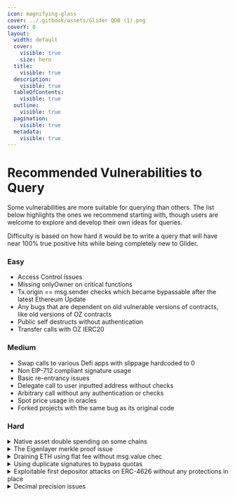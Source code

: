 ```yaml
---
icon: magnifying-glass
cover: ../.gitbook/assets/Glider QDB (1).png
coverY: 0
layout:
  width: default
  cover:
    visible: true
    size: hero
  title:
    visible: true
  description:
    visible: true
  tableOfContents:
    visible: true
  outline:
    visible: true
  pagination:
    visible: true
  metadata:
    visible: true
---
```


# Recommended Vulnerabilities to Query

Some vulnerabilities are more suitable for querying than others. The list below highlights the ones we recommend starting with, though users are welcome to explore and develop their own ideas for queries.

Difficulty is based on how hard it would be to write a query that will have near 100% true positive hits while being completely new to Glider.

### Easy

* Access Control issues
* Missing onlyOwner on critical functions
* Tx.origin == msg.sender checks which became bypassable after the latest Ethereum Update
* Any bugs that are dependent on old vulnerable versions of contracts, like old versions of OZ contracts
* Public self destructs without authentication
* Transfer calls with OZ IERC20

### Medium

* Swap calls to various Defi apps with slippage hardcoded to 0
* Non EIP-712 compliant signature usage
* Basic re-entrancy issues
* Delegate call to user inputted address without checks
* Arbitrary call without any authentication or checks
* Spot price usage in oracles
* Forked projects with the same bug as its original code

### Hard

<details>

<summary>Native asset double spending on some chains</summary>



1. On certain EVM-based chains, the native asset may have an ERC20-like interface and a designated contract address. For example, in the CELO chain, the native asset can be transferred either through msg.value or through the ERC20-like methods of the GoldToken[ contract](https://explorer.celo.org/mainnet/address/0x471EcE3750Da237f93B8E339c536989b8978a438/contracts#address-tabs), as documented here:[ https://docs.celo.org/developer/migrate/from-ethereum#the-celo-native-asset-and-the-celo-dollar.](https://docs.celo.org/developer/migrate/from-ethereum#the-celo-native-asset-and-the-celo-dollar.) This dual transfer method can create ambiguity and lead to double spending of native asset, if PancakeSwap protocol is deployed on such chains.

An attack exploiting this vulnerability could unfold as follows:

1. The attacker possesses an amount X of native assets, transferable either through msg.value or the ERC20-like contract at address Addr.
2. The attacker initiates Vault.sync() for Addr. There is no need to call sync() for the second time when the native asset is transferred through msg.value, or currency = address(0).
3. The attacker performs two settle operations: Vault.settle(0) with msg.value, and subsequent Vault.settle(Addr).
4. By executing two take operations, the attacker can retrieve back 2X amount of native asset: Vault.take(Addr) and Vault. take(0).

```
function sync(Currency currency) public returns (uint256 balance) {
    balance = currency.balanceOfSelf();
    currency.setVaultReserves(balance);
}

/// @inheritdoc IVault
function settle(Currency currency) external payable override isLocked returns (uint256 paid) {
    if (!currency.isNative()) {
        if (msg.value > 0) revert SettleNonNativeCurrencyWithValue();
        uint256 reservesBefore = currency.getVaultReserves();
        uint256 reservesNow = sync(currency);
        paid = reservesNow - reservesBefore;
    } else {
        paid = msg.value;
    }

    SettlementGuard.accountDelta(msg.sender, currency, paid.toInt128());
}
```

</details>

<details>

<summary>The Eigenlayer merkle proof issue</summary>

In order for the EigenPod to verify and consequently process a withdrawal from the beacon chain, it uses the BeaconChainsProofs' verifyWithdrawal function. This function takes various parameters to prove the existence of a supplied Withdrawal struct in the beacon chain state Merkle root.

To do so, it proves 5 different leaves: the block root against the beacon state root, the slot number against the block root, the execution root against the block root, the timestamp against the execution root and finally the withdrawal against the execution root.

The first proof is not fully checked and it is vulnerable to tampering. Because the other proofs all depend on this first proof, it also influences the others and allows for tampering there as well.

The block root is proven against the beacon state root by first traversing to the historical summaries root in the beacon state. This is done using a constant HISTORICAL\_SUMMARIES\_INDEX which is then concatenated with the historicalSummaryIndex that is supplied by the user to choose the right historical summary root from the Merkle tree. This is again concatenated with blockRootIndex, also supplied by the user to choose the right block from the historical summary tree.

To make sure that the user does not control the flow of traversal through the Merkle tree, it is important to make sure that the proof lengths are of correct lengths and that the bit size of indexes are not greater than the tree height. This is done correctly for each proof, except for the historySummaryIndex, which is missing a size check.

For example, blockRootIndex is check on lines 279-282:

```
require(
    withdrawalProof.blockRootIndex < 2 ** BLOCK_ROOTS_TREE_HEIGHT,
    "BeaconChainProofs.verifyWithdrawal: blockRootIndex is too large"
);
```

But historySummaryIndex is missing such checks.

This allows a malicious user to provide an index greater than the tree height. If this were a simple, single Merkle tree with one index, then it would not be problem. But in this case we are traversing combinations of multiple trees from the beacon state root to the block root and so it allows for other indexes to be overwritten.

For example, in the first proof the combined index for the proof is calculated using the concatenations as described above:

```
uint256 historicalBlockHeaderIndex = (HISTORICAL_SUMMARIES_INDEX <<
    ((HISTORICAL_SUMMARIES_TREE_HEIGHT + 1) + 1 + (BLOCK_ROOTS_TREE_HEIGHT))) |
    (uint256(withdrawalProof.historicalSummaryIndex) << (1 + (BLOCK_ROOTS_TREE_HEIGHT))) |
    (BLOCK_SUMMARY_ROOT_INDEX << (BLOCK_ROOTS_TREE_HEIGHT)) |
    uint256(withdrawalProof.blockRootIndex);
```

As can be seen, the historySummaryIndex is appended on top of the constant HISTORICAL\_SUMMARIES\_INDEX (which should ensure that we first traverse from the beacon state root to the history summaries root). Now that historySummaryIndex is unbounded, it becomes possible to overwrite the HISTORY\_SUMMARIES\_INDEX to any value and make the traversal go into any other field of the beacon state instead:[ https://github.com/ethereum/consensus-specs/blob/dev/specs/capella/beacon-chain.md#beaconstate](https://github.com/ethereum/consensus-specs/blob/dev/specs/capella/beacon-chain.md#beaconstate)

In order to exploit this bug and forge a withdrawal proof, it becomes important to plan a path where the proofs will go and result in valid values for the withdrawal struct.

For example, the first proof provides a lot of freedom in traversing from the historicalSummaryIndex and blockRootIndex.

The timestamp, slot and execution root proofs can be ignored as the proof lengths are short and they can simply pass with a hash value as leaf. The hash value would be interpreted as timestamp and slot, which will not make any checks fails, rather it gives unique timestamps and slots which could give either full or partial withdrawals depending on the validator’s withdrawable epoch.

Only the withdrawal proof will require some planning, as the withdrawal fields will either have to be some other leaf value or brute-forced hashes (intermediate leaves) in some part of the entire beacon state Merkle tree. Brute-forced hashes would still work, as the only used fields from the withdrawal struct are the validator index (which is parsed into 5 bytes) and the withdrawal amount (which is parsed into 8 bytes, expressed in Gwei and should be not too large).

A working exploit would allow a malicious user to proof withdrawals for themselves or victim users. If the timestamp could be controlled, then it can also be used to proof 0 amount withdrawals for victim users that have a real withdrawal at some timestamp. The timestamp would be set to true and they cannot prove the actual withdrawal anymore, locking their ETH.\


```
function verifyWithdrawal(
        bytes32 beaconStateRoot,
        bytes32[] calldata withdrawalFields,
        WithdrawalProof calldata withdrawalProof
    ) internal view {
        require(
            withdrawalFields.length == 2 ** WITHDRAWAL_FIELD_TREE_HEIGHT,
            "BeaconChainProofs.verifyWithdrawal: withdrawalFields has incorrect length"
        );

        require(
            withdrawalProof.blockRootIndex < 2 ** BLOCK_ROOTS_TREE_HEIGHT,
            "BeaconChainProofs.verifyWithdrawal: blockRootIndex is too large"
        );
        require(
            withdrawalProof.withdrawalIndex < 2 ** WITHDRAWALS_TREE_HEIGHT,
            "BeaconChainProofs.verifyWithdrawal: withdrawalIndex is too large"
        );

        require(
            withdrawalProof.withdrawalProof.length ==
                32 * (EXECUTION_PAYLOAD_HEADER_FIELD_TREE_HEIGHT + WITHDRAWALS_TREE_HEIGHT + 1),
            "BeaconChainProofs.verifyWithdrawal: withdrawalProof has incorrect length"
        );
        require(
            withdrawalProof.executionPayloadProof.length ==
                32 * (BEACON_BLOCK_HEADER_FIELD_TREE_HEIGHT + BEACON_BLOCK_BODY_FIELD_TREE_HEIGHT),
            "BeaconChainProofs.verifyWithdrawal: executionPayloadProof has incorrect length"
        );
        require(
            withdrawalProof.slotProof.length == 32 * (BEACON_BLOCK_HEADER_FIELD_TREE_HEIGHT),
            "BeaconChainProofs.verifyWithdrawal: slotProof has incorrect length"
        );
        require(
            withdrawalProof.timestampProof.length == 32 * (EXECUTION_PAYLOAD_HEADER_FIELD_TREE_HEIGHT),
            "BeaconChainProofs.verifyWithdrawal: timestampProof has incorrect length"
        );

        require(
            withdrawalProof.historicalSummaryBlockRootProof.length ==
                32 *
                    (BEACON_STATE_FIELD_TREE_HEIGHT +
                        (HISTORICAL_SUMMARIES_TREE_HEIGHT + 1) +
                        1 +
                        (BLOCK_ROOTS_TREE_HEIGHT)),
            "BeaconChainProofs.verifyWithdrawal: historicalSummaryBlockRootProof has incorrect length"
        );
        /**
         * Note: Here, the "1" in "1 + (BLOCK_ROOTS_TREE_HEIGHT)" signifies that extra step of choosing the "block_root_summary" within the individual
         * "historical_summary". Everywhere else it signifies merkelize_with_mixin, where the length of an array is hashed with the root of the array,
         * but not here.
         */
        uint256 historicalBlockHeaderIndex = (HISTORICAL_SUMMARIES_INDEX <<
            ((HISTORICAL_SUMMARIES_TREE_HEIGHT + 1) + 1 + (BLOCK_ROOTS_TREE_HEIGHT))) |
            (uint256(withdrawalProof.historicalSummaryIndex) << (1 + (BLOCK_ROOTS_TREE_HEIGHT))) |
            (BLOCK_SUMMARY_ROOT_INDEX << (BLOCK_ROOTS_TREE_HEIGHT)) |
            uint256(withdrawalProof.blockRootIndex);

        require(
            Merkle.verifyInclusionSha256({
                proof: withdrawalProof.historicalSummaryBlockRootProof,
                root: beaconStateRoot,
                leaf: withdrawalProof.blockRoot,
                index: historicalBlockHeaderIndex
            }),
            "BeaconChainProofs.verifyWithdrawal: Invalid historicalsummary merkle proof"
        );

        //Next we verify the slot against the blockRoot
        require(
            Merkle.verifyInclusionSha256({
                proof: withdrawalProof.slotProof,
                root: withdrawalProof.blockRoot,
                leaf: withdrawalProof.slotRoot,
                index: SLOT_INDEX
            }),
            "BeaconChainProofs.verifyWithdrawal: Invalid slot merkle proof"
        );

        {
            // Next we verify the executionPayloadRoot against the blockRoot
            uint256 executionPayloadIndex = (BODY_ROOT_INDEX << (BEACON_BLOCK_BODY_FIELD_TREE_HEIGHT)) |
                EXECUTION_PAYLOAD_INDEX;
            require(
                Merkle.verifyInclusionSha256({
                    proof: withdrawalProof.executionPayloadProof,
                    root: withdrawalProof.blockRoot,
                    leaf: withdrawalProof.executionPayloadRoot,
                    index: executionPayloadIndex
                }),
                "BeaconChainProofs.verifyWithdrawal: Invalid executionPayload merkle proof"
            );
        }

        // Next we verify the timestampRoot against the executionPayload root
        require(
            Merkle.verifyInclusionSha256({
                proof: withdrawalProof.timestampProof,
                root: withdrawalProof.executionPayloadRoot,
                leaf: withdrawalProof.timestampRoot,
                index: TIMESTAMP_INDEX
            }),
            "BeaconChainProofs.verifyWithdrawal: Invalid blockNumber merkle proof"
        );

        {
            /**
             * Next we verify the withdrawal fields against the blockRoot:
             * First we compute the withdrawal_index relative to the blockRoot by concatenating the indexes of all the
             * intermediate root indexes from the bottom of the sub trees (the withdrawal container) to the top, the blockRoot.
             * Then we calculate merkleize the withdrawalFields container to calculate the the withdrawalRoot.
             * Finally we verify the withdrawalRoot against the executionPayloadRoot.
             *
             *
             * Note: Merkleization of the withdrawals root tree uses MerkleizeWithMixin, i.e., the length of the array is hashed with the root of
             * the array.  Thus we shift the WITHDRAWALS_INDEX over by WITHDRAWALS_TREE_HEIGHT + 1 and not just WITHDRAWALS_TREE_HEIGHT.
             */
            uint256 withdrawalIndex = (WITHDRAWALS_INDEX << (WITHDRAWALS_TREE_HEIGHT + 1)) |
                uint256(withdrawalProof.withdrawalIndex);
            bytes32 withdrawalRoot = Merkle.merkleizeSha256(withdrawalFields);
            require(
                Merkle.verifyInclusionSha256({
                    proof: withdrawalProof.withdrawalProof,
                    root: withdrawalProof.executionPayloadRoot,
                    leaf: withdrawalRoot,
                    index: withdrawalIndex
                }),
                "BeaconChainProofs.verifyWithdrawal: Invalid withdrawal merkle proof"
            );
        }
    }
```

</details>

<details>

<summary>Draining ETH using flat fee without msg.value chec</summary>

In the contracts/DvBridge.sol when the user calls the initiateTransfer() at the end of it the function calls the rewardValidators() function which distributes rewards to the validators. However the way it’s implemented currently allows a malicious user to slowly drain the pool or even steal native funds from the bridge because when initiating a transfer the function doesn’t check wether the user has supplied enough native funds to distribute rewards to the validators and because the fee that’s being distributed to the validators is a flat fee not a percentage of the msg.value it allows the user to initiate a transfer supplying 1 wei of native funds but distributing much more native funds to the validators and in some cases even gaining profit because the remainder of the fee is being sent back to the msg.sender as can be seen here:

contracts/DvBridge.sol:L32-55

```
function initiateTransfer(address recipient, uint256 amount, uint256 source_chain, uint256 destination_chain, address token_in, address token_out) public payable returns (bool) {
        // Validation checks
        require(recipient != address(0), "Recipient cannot be zero address");
        require(amount > 0, "Amount cannot be zero");
        require(source_chain == chain_id, "Invalid source chain");
        require(destination_chain != chain_id, "Invalid destination chain");
        require(isTransferAllowed(destination_chain, token_in, token_out, amount), "Transfer not allowed or amount exceeds maximum allowed");
        
        if(lock_time > block.timestamp) {
            revert("Bridge is locked for transfers");
        }

        // Transfer tokens to the contract
        __allowance(_msgSender(), amount, token_in);
        __transfer(address(this), amount, token_in, true);

        // Emit event for transfer initiation
        emit TransferInitiated(_msgSender(), recipient, amount, source_chain, destination_chain, token_in, token_out);
        
        // Reward validators
        rewardValidators(validator_fee);

        return true;
    }
```

contracts/ValidatorSignatureManager.sol:L54-63

```
 function rewardValidators(uint256 validator_fee) internal {
        uint256 amount = validator_fee / validators.length;
        uint256 remainder = validator_fee % validators.length;

        for (uint256 i = 0; i < validators.length; i++) {
            payable(validators[i]).transfer(amount);
        }

        payable(msg.sender).transfer(remainder);
    }
```

</details>

<details>

<summary>Using duplicate signatures to bypass quotas</summary>

In the contracts/DvBridge.sol the validators can sign messages to authorize the removal or approval of new validators, authorize transactions or change the validator reward fee. However for some action to take place >50% of validators need to sign a message authorizing the action as can be seen in the contracts/ValidatorSignatureManager.sol contract:

contracts/ValidatorSignatureManager.sol:L39-51

```
function verifySignatures(bytes32 message, bytes[] memory signatures) internal view returns (bool) {
        uint256 count = 0;
        for (uint256 i = 0; i < signatures.length; i++) {
            address signer = message.recover(signatures[i]);
            if (isValidator(signer)) {
                count++;
                if (count > validators.length / 2) {
                    return true;
                }
            }
        }
        return false;
    }
```

However because the function doesn’t check wether the given signatures in the array are different or no, any action can be completed by filling the signatures array with the same signature over and over again until the count variable goes over the validators.length / 2 threshold.

(5) PATH: foundry\_contracts/HibachiEscape.sol\
risc\_zero\_verification/asset\_value\_guest/src/bin/hibachi\_asset\_value.rs\
The methods redeemNetEquityForTokens and redeemTokensForNetEquity utilize ZK proofs from Risc0 to redeem net equity for a specified address when the protocol is frozen. An arbitrary user can replay the proof from other transactions for their address to mint redemption tokens for themselves, and similarly for burning tokens.

```
function redeemNetEquityForTokens(uint256[] calldata output, bytes calldata seal, address accountAddress)
    external
    override
    frozen
    accountOwner(accountAddress)
    mainChain
{
    bytes memory journal = abi.encode(output);

    verifier.verify(seal, assetValueProgramImageId, sha256(journal));

    if (output.length != 4) {
        revert StateUpdateInvalid();
    }

    uint256 assetId = output[1];
    uint256 quantity = output[2];
    uint256 netEquityValue = output[3];

    if (netEquity[accountAddress] < netEquityValue) {
        revert AmountTooHigh();
    }

    netEquity[accountAddress] -= netEquityValue;

    _mintRedemptionTokens(assetId, _msgSender(), quantity);
}
```

```
function redeemTokensForNetEquity(uint256[] calldata output, bytes calldata seal, address accountAddress)
    external
    override
    frozen
    accountOwner(accountAddress)
    mainChain
{
    bytes memory journal = abi.encode(output);

    verifier.verify(seal, assetValueProgramImageId, sha256(journal));

    if (output.length != 4) {
        revert StateUpdateInvalid();
    }

    uint256 assetId = output[1];
    uint256 quantity = output[2];
    uint256 netEquityValue = output[3];

    netEquity[accountAddress] += netEquityValue;

    _burnRedemptionTokens(assetId, _msgSender(), quantity);
}
```

The problem arises as the journal doesn’t contains replay protection:

```
let calldata_vec = vec![
    DynSolValue::Uint(collateral_asset_id, 256),
    DynSolValue::Uint(asset_id, 256),
    DynSolValue::Uint(quantity, 256),
    DynSolValue::Uint(value, 256),
];

let ret_array = DynSolValue::Array(calldata_vec);

// Commit the journal that will be received by the application contract.
// Encoded types should match the args expected by the application callback.
env::commit_slice(ret_array.abi_encode().as_slice());

```

</details>

<details>

<summary>Exploitable first depositor attacks on ERC-4626 without any protections in place</summary>

No additional description

</details>

<details>

<summary>Decimal precision issues</summary>

No additional description

</details>
